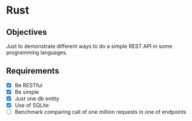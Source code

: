 # Rust

## Objectives

Just to demonstrate different ways to do a simple REST API in some programming languages.

## Requirements

- [x] Be RESTful
- [x] Be simple
- [x] Just one db entity
- [x] Use of SQLite
- [ ] Benchmark comparing call of one million requests in one of endpoints
